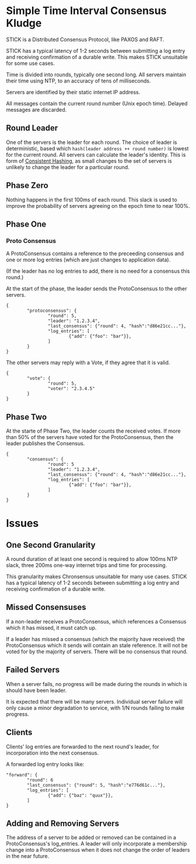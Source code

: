 # Simple Time Interval Consensus Kludge

STICK is a Distributed Consensus Protocol, like PAXOS and RAFT.

STICK has a typical latency of 1-2 seconds between submitting a log entry and receiving confirmation of a durable write.  This makes STICK unsuitable for some use cases.

Time is divided into rounds, typically one second long.  All servers maintain their time using NTP, to an accuracy of tens of milliseconds.

Servers are identified by their static internet IP address.

All messages contain the current round number (Unix epoch time).  Delayed messages are discarded.


## Round Leader

One of the servers is the leader for each round.  The choice of leader is deterministic, based which ```hash(leader address ++ round number)``` is lowest for the current round.  All servers can calculate the leader's identity.  This is form of [Consistent Hashing](https://en.wikipedia.org/wiki/Consistent_hashing), as small changes to the set of servers is unlikely to change the leader for a particular round.


## Phase Zero

Nothing happens in the first 100ms of each round.  This slack is used to improve the probability of servers agreeing on the epoch time to near 100%.


## Phase One

### Proto Consensus

A ProtoConsensus contains a reference to the preceeding consensus and one or more log entries (which are just changes to application data).

(If the leader has no log entries to add, there is no need for a consensus this round.)

At the start of the phase, the leader sends the ProtoConsensus to the other servers.
```
{
        "protoconsensus": {
                "round": 5,
                "leader": "1.2.3.4",
                "last_consensus": {"round": 4, "hash":"d86e21cc..."},
                "log_entries": [
                        {"add": {"foo": "bar"}},
                ]
        }
}
```

The other servers may reply with a Vote, if they agree that it is valid.
```
{
        "vote": {
                "round": 5,
                "voter": "2.3.4.5"
        }
}
```

## Phase Two

At the starte of Phase Two, the leader counts the received votes.  If more than 50% of the servers have voted for the ProtoConsensus, then the leader publishes the Consensus.
```
{
        "consensus": {
                "round": 5
                "leader": "1.2.3.4",
                "last_consensus": {"round": 4, "hash":"d86e21cc..."},
                "log_entries": [
                        {"add": {"foo": "bar"}},
                ]
        }
}
```

# Issues 

## One Second Granularity

A round duration of at least one second is required to allow 100ms NTP slack, three 200ms one-way internet trips and time for processing.

This granularity makes Chronsensus unsuitable for many use cases.  STICK has a typical latency of 1-2 seconds between submitting a log entry and receiving confirmation of a durable write.


## Missed Consensuses

If a non-leader receives a ProtoConsensus, which references a Consensus which it has missed, it must catch up.

If a leader has missed a consensus (which the majority have received) the ProtoConsensus which it sends will contain an stale reference.  It will not be voted for by the majority of servers.  There will be no consensus that round.


## Failed Servers

When a server fails, no progress will be made during the rounds in which is should have been leader.

It is expected that there will be many servers.  Individual server failure will only cause a minor degradation to service, with 1/N rounds failing to make progress.


## Clients

Clients' log entries are forwarded to the next round's leader, for incorporation into the next consensus.

A forwarded log entry looks like:
```
"forward": {
        "round": 6
        "last_consensus": {"round": 5, "hash":"e776d61c..."},
        "log_entries": [
                {"add": {"baz": "quux"}},
        ]
}
```

## Adding and Removing Servers

The address of a server to be added or removed can be contained in a ProtoConsensus's log_entries.  A leader will only incorporate a membership change into a ProtoConsensus when it does not change the order of leaders in the near future.

